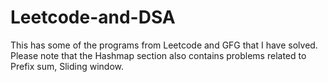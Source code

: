 # Leetcode-and-DSA

This has some of the programs from Leetcode and GFG that I have solved.
Please note that the Hashmap section also contains problems related to Prefix sum, Sliding window.
